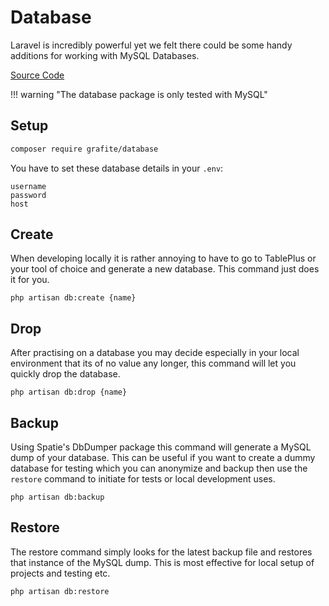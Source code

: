 # Database

Laravel is incredibly powerful yet we felt there could be some handy additions for working with MySQL Databases.

[Source Code](https://github.com/grafiteinc/database)

!!! warning "The database package is only tested with MySQL"

## Setup

```sh
composer require grafite/database
```

You have to set these database details in your `.env`:
```
username
password
host
```

## Create

When developing locally it is rather annoying to have to go to TablePlus or your tool of choice and generate a new database. This command just does it for you.

```
php artisan db:create {name}
```

## Drop

After practising on a database you may decide especially in your local environment that its of no value any longer, this command will let you quickly drop the database.

```
php artisan db:drop {name}
```

## Backup

Using Spatie's DbDumper package this command will generate a MySQL dump of your database. This can be useful if you want to create a dummy database for testing which you can anonymize and backup then use the `restore` command to initiate for tests or local development uses.

```
php artisan db:backup
```

## Restore

The restore command simply looks for the latest backup file and restores that instance of the MySQL dump. This is most effective for local setup of projects and testing etc.

```
php artisan db:restore
```